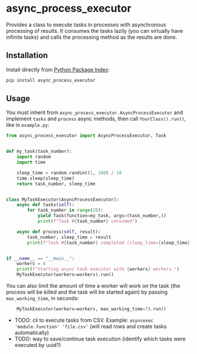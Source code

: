 # async_process_executor

Provides a class to execute tasks in processes with asynchronous processing of
results. It consumes the tasks lazily (you can virtually have infinite tasks)
and calls the processing method as the results are done.

## Installation

Install directly from [Python Package Index](https://pypi.org/project/async-process-executor/):

```bash
pip install async_process_executor
```

## Usage

You must inherit from `async_process_executor.AsyncProcessExecutor` and
implement `tasks` and `process` async methods, then call `YourClass().run()`,
like in `example.py`:

```python
from async_process_executor import AsyncProcessExecutor, Task


def my_task(task_number):
    import random
    import time

    sleep_time = random.randint(1, 100) / 10
    time.sleep(sleep_time)
    return task_number, sleep_time


class MyTaskExecutor(AsyncProcessExecutor):
    async def tasks(self):
        for task_number in range(20):
            yield Task(function=my_task, args=(task_number,))
            print(f"Task #{task_number} consumed")

    async def process(self, result):
        task_number, sleep_time = result
        print(f"Task #{task_number} completed (sleep_time={sleep_time})")


if __name__ == "__main__":
    workers = 4
    print(f"Starting async task executor with {workers} workers.")
    MyTaskExecutor(workers=workers).run()
```

You can also limit the amount of time a worker will work on the task (the
process will be killed and the task will be started again) by passing
`max_working_time`, in seconds:

```python
    MyTaskExecutor(workers=workers, max_working_time=7).run()
```


- TODO: cli to execute tasks from CSV. Example: `asyncexec 'module.function' 'file.csv'` (will read rows and create tasks automatically)
- TODO: way to save/continue task execution (identify which tasks were executed by uuid?)
